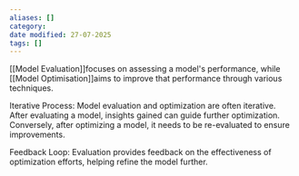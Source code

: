 ```yaml
---
aliases: []
category:
date modified: 27-07-2025
tags: []
---
```

[[Model Evaluation]]focuses on assessing a model's performance, while [[Model Optimisation]]aims to improve that performance through various techniques. 

Iterative Process: Model evaluation and optimization are often iterative. After evaluating a model, insights gained can guide further optimization. Conversely, after optimizing a model, it needs to be re-evaluated to ensure improvements.

Feedback Loop: Evaluation provides feedback on the effectiveness of optimization efforts, helping refine the model further.


